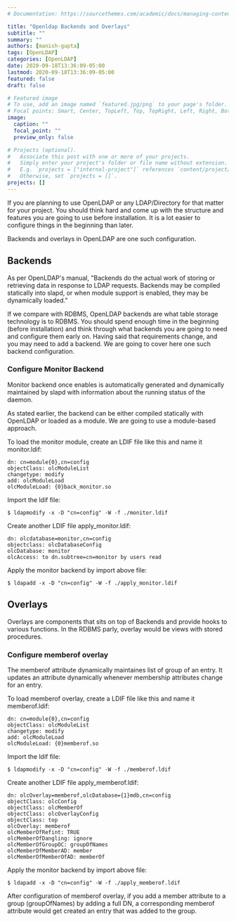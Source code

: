 ```yaml
---
# Documentation: https://sourcethemes.com/academic/docs/managing-content/

title: "Openldap Backends and Overlays"
subtitle: ""
summary: ""
authors: [manish-gupta]
tags: [OpenLDAP]
categories: [OpenLDAP]
date: 2020-09-18T13:36:09-05:00
lastmod: 2020-09-18T13:36:09-05:00
featured: false
draft: false

# Featured image
# To use, add an image named `featured.jpg/png` to your page's folder.
# Focal points: Smart, Center, TopLeft, Top, TopRight, Left, Right, BottomLeft, Bottom, BottomRight.
image:
  caption: ""
  focal_point: ""
  preview_only: false

# Projects (optional).
#   Associate this post with one or more of your projects.
#   Simply enter your project's folder or file name without extension.
#   E.g. `projects = ["internal-project"]` references `content/project/deep-learning/index.md`.
#   Otherwise, set `projects = []`.
projects: []
---
```

If you are planning to use OpenLDAP or any LDAP/Directory for that matter for your project. You should think hard and come up with the structure and features you are going to use before installation. It is a lot easier to configure things in the beginning than later.

Backends and overlays in OpenLDAP are one such configuration. 

## Backends
As per OpenLDAP's manual, "Backends do the actual work of storing or retrieving data in response to LDAP requests. Backends may be compiled statically into slapd, or when module support is enabled, they may be dynamically loaded."

If we compare with RDBMS, OpenLDAP backends are what table storage technology is to RDBMS. You should spend enough time in the beginning (before installation) and think through what backends you are going to need and configure them early on. Having said that requirements change, and you may need to add a backend. We are going to cover here one such backend configuration.

### Configure Monitor Backend
Monitor backend once enables is automatically generated and dynamically maintained by slapd with information about the running status of the daemon.

As stated earlier, the backend can be either compiled statically with OpenLDAP or loaded as a module. We are going to use a module-based approach.

To load the monitor module, create an LDIF file like this and name it monitor.ldif:

```console
dn: cn=module{0},cn=config
objectClass: olcModuleList
changetype: modify
add: olcModuleLoad
olcModuleLoad: {0}back_monitor.so
```

Import the ldif file:

```console
$ ldapmodify -x -D "cn=config" -W -f ./monitor.ldif
```

Create another LDIF file apply_monitor.ldif:

```console
dn: olcdatabase=monitor,cn=config
objectclass: olcDatabaseConfig
olcDatabase: monitor
olcAccess: to dn.subtree=cn=monitor by users read
```

Apply the monitor backend by import above file:

```console
$ ldapadd -x -D "cn=config" -W -f ./apply_monitor.ldif
```

## Overlays
Overlays are components that sits on top of Backends and provide hooks to various functions. In the RDBMS parly, overlay would be views with stored procedures.

### Configure memberof overlay
The memberof attribute dynamically maintaines list of group of an entry. It updates an attribute dynamically whenever membership attributes change for an entry.

To load memberof overlay, create a LDIF file like this and name it memberof.ldif:

```console
dn: cn=module{0},cn=config
objectClass: olcModuleList
changetype: modify
add: olcModuleLoad
olcModuleLoad: {0}memberof.so
```

Import the ldif file:

```console
$ ldapmodify -x -D "cn=config" -W -f ./memberof.ldif
```

Create another LDIF file apply_memberof.ldif:

```console
dn: olcOverlay=memberof,olcDatabase={1}mdb,cn=config
objectClass: olcConfig
objectClass: olcMemberOf
objectClass: olcOverlayConfig
objectClass: top
olcOverlay: memberof
olcMemberOfRefint: TRUE
olcMemberOfDangling: ignore
olcMemberOfGroupOC: groupOfNames
olcMemberOfMemberAD: member
olcMemberOfMemberOfAD: memberOf
```

Apply the monitor backend by import above file:

```console
$ ldapadd -x -D "cn=config" -W -f ./apply_memberof.ldif
```

After configuration of memberof overlay, if you add a member attribute to a group (groupOfNames) by adding a full DN, a corresponding memberof attribute would get created an entry that was added to the group.